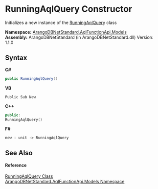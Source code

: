 # RunningAqlQuery Constructor 
 

Initializes a new instance of the <a href="571ec4fc-5ea2-71c7-9b85-42e3b47d7d9e">RunningAqlQuery</a> class

**Namespace:**&nbsp;<a href="e03acbe1-782e-533e-7ffe-cd51613ed54f">ArangoDBNetStandard.AqlFunctionApi.Models</a><br />**Assembly:**&nbsp;ArangoDBNetStandard (in ArangoDBNetStandard.dll) Version: 1.1.0

## Syntax

**C#**<br />
``` C#
public RunningAqlQuery()
```

**VB**<br />
``` VB
Public Sub New
```

**C++**<br />
``` C++
public:
RunningAqlQuery()
```

**F#**<br />
``` F#
new : unit -> RunningAqlQuery
```


## See Also


#### Reference
<a href="571ec4fc-5ea2-71c7-9b85-42e3b47d7d9e">RunningAqlQuery Class</a><br /><a href="e03acbe1-782e-533e-7ffe-cd51613ed54f">ArangoDBNetStandard.AqlFunctionApi.Models Namespace</a><br />